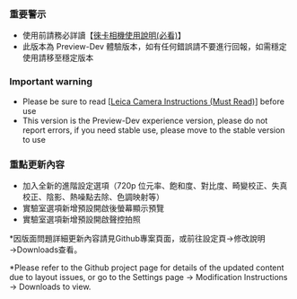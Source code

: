 ### 重要警示
- 使用前請務必詳讀【[徠卡相機使用說明(必看)](https://github.com/a406010503/Miui_Camera/blob/main/Leica.md)】
- 此版本為 Preview-Dev 體驗版本，如有任何錯誤請不要進行回報，如需穩定使用請移至穩定版本

### Important warning
- Please be sure to read [[Leica Camera Instructions (Must Read)](https://github.com/a406010503/Miui_Camera/blob/main/Leica_en.md)] before use
- This version is the Preview-Dev experience version, please do not report errors, if you need stable use, please move to the stable version to use

### 重點更新內容
- 加入全新的進階設定選項（720p 位元率、飽和度、對比度、畸變校正、失真校正、陰影、熱噪點去除、色調映射等）
- 實驗室選項新增預設開啟後螢幕顯示預覽
- 實驗室選項新增預設開啟聲控拍照

*因版面問題詳細更新內容請見Github專案頁面，或前往設定頁→修改說明→Downloads查看。

*Please refer to the Github project page for details of the updated content due to layout issues, or go to the Settings page → Modification Instructions → Downloads to view.
